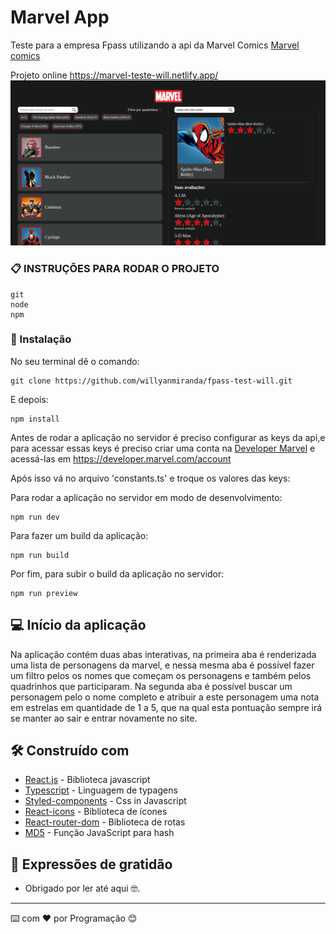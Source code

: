 # Marvel App

Teste para a empresa Fpass utilizando a api da  Marvel Comics [Marvel comics](https://developer.marvel.com/)

Projeto online https://marvel-teste-will.netlify.app/
![print marvel app](./src/assets/images/doc/print-marvel-app-.png)


### 📋 INSTRUÇÕES PARA RODAR O PROJETO

```
git
node
npm
```

### 🔧 Instalação

No seu terminal dê o comando:

```
git clone https://github.com/willyanmiranda/fpass-test-will.git
```

E depois:

```
npm install
```

Antes de rodar a aplicação no servidor é preciso configurar as keys da api,e  para acessar essas keys é preciso criar uma conta na [Developer Marvel](https://developer.marvel.com) e acessá-las em https://developer.marvel.com/account

Após isso vá no arquivo 'constants.ts' e troque os valores das keys:

Para rodar a aplicação no servidor em modo de desenvolvimento:

```
npm run dev
```

Para fazer um build da aplicação:

```
npm run build
```

Por fim, para subir o build da aplicação no servidor:

```
npm run preview
```

## 💻 Início da aplicação

Na aplicação contém duas abas interativas, na primeira aba é renderizada uma lista de personagens da marvel, e nessa mesma aba é possível fazer um filtro pelos os nomes que começam os personagens e também pelos quadrinhos que participaram. Na segunda aba é possível buscar um personagem pelo o nome completo e atribuir a este personagem uma nota em estrelas em quantidade de 1 a 5, que na qual esta pontuação sempre irá se manter ao sair e entrar novamente no site.


## 🛠️ Construído com

- [React.js](https://reactjs.org/) - Biblioteca javascript
- [Typescript](https://www.typescriptlang.org/) - Linguagem de typagens
- [Styled-components](https://styled-components.com/) - Css in Javascript
- [React-icons](https://react-icons.github.io/react-icons/) - Biblioteca de ícones
- [React-router-dom](https://reactrouter.com/en/main) - Biblioteca de rotas
- [MD5](https://github.com/pvorb/node-md5) - Função JavaScript para hash

## 🎁 Expressões de gratidão

- Obrigado por ler até aqui 🤓.

---

⌨️ com ❤️ por Programação 😊
